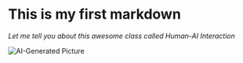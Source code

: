 # This is my first markdown

*Let me tell you about this awesome class called Human-AI Interaction*

![AI-Generated Picture](https://camphouse.me/assets/img/HAI5014-Week-2-header.jpg)